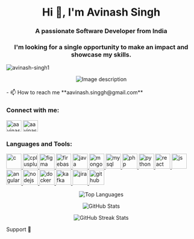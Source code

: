 <h1 align="center">Hi 👋, I'm Avinash Singh</h1>
<h3 align="center">A passionate Software Developer from India</h3>
<h3 align="center">I'm looking for a single opportunity to make an impact and showcase my skills.</h3>

<p align="left"> <img src="https://komarev.com/ghpvc/?username=avinash-singh1&label=Profile%20views&color=0e75b6&style=flat" alt="avinash-singh1" /> </p>

<div style="display: flex; justify-content: center;">
  <img src="https://github.com/user-attachments/assets/8077c00d-df5d-4f73-9782-7d01c06370cc" alt="Image description" />
</div>


<br>
- 📫 How to reach me **aavinash.singgh@gmail.com**

<h3 align="left">Connect with me:</h3>
<p align="left">
<a href="https://twitter.com/aavinashsinggh" target="blank"><img align="center" src="https://encrypted-tbn0.gstatic.com/images?q=tbn:ANd9GcQCwa9CGpbMF_BPbtkKp8qIik76xM0MmjSyFA&usqp=CAU" alt="aavinashsinggh" height="30" width="40" /></a>
<a href="https://instagram.com/avinash.singgh" target="blank"><img align="center" src="https://upload.wikimedia.org/wikipedia/commons/thumb/e/e7/Instagram_logo_2016.svg/2048px-Instagram_logo_2016.svg.png"   alt="aavinash.singgh" height="30" width="40" /></a>
</p>

<h3 align="left">Languages and Tools:</h3>
<p align="left"> 
<a href="https://www.cprogramming.com/" target="_blank" rel="noreferrer"> 
    <img src="https://i.pinimg.com/originals/6e/46/e7/6e46e7dbe2bb73dacc055e5dbd85c3ad.png" alt="c" width="40" height="40"/> 
</a> 
<a href="https://www.w3schools.com/cpp/" target="_blank" rel="noreferrer"> 
    <img src="https://upload.wikimedia.org/wikipedia/commons/thumb/1/18/ISO_C%2B%2B_Logo.svg/640px-ISO_C%2B%2B_Logo.svg.png" alt="cplusplus" width="40" height="40"/> 
</a> 
<a href="https://www.figma.com/" target="_blank" rel="noreferrer"> 
    <img src="https://www.vectorlogo.zone/logos/figma/figma-icon.svg" alt="figma" width="40" height="40"/> 
</a> 
<a href="https://firebase.google.com/" target="_blank" rel="noreferrer"> 
    <img src="https://www.vectorlogo.zone/logos/firebase/firebase-icon.svg" alt="firebase" width="40" height="40"/> 
</a> 
<a href="https://www.java.com" target="_blank" rel="noreferrer"> 
    <img src="https://1000logos.net/wp-content/uploads/2020/09/Java-Logo.png" alt="java" width="40" height="40"/> 
</a> 
<a href="https://www.mongodb.com/" target="_blank" rel="noreferrer"> 
    <img src="https://static.javatpoint.com/mongodb/images/mongodb-tutorial.jpg" alt="mongodb" width="40" height="40"/> 
</a> 
<a href="https://www.mysql.com/" target="_blank" rel="noreferrer"> 
    <img src="https://styles.redditmedia.com/t5_2qm6k/styles/communityIcon_dhjr6guc03x51.png" alt="mysql" width="40" height="40"/> 
</a> 
<a href="https://www.php.net" target="_blank" rel="noreferrer"> 
    <img src="https://upload.wikimedia.org/wikipedia/commons/thumb/2/27/PHP-logo.svg/1200px-PHP-logo.svg.png" alt="php" width="40" height="40"/> 
</a> 
<a href="https://www.python.org" target="_blank" rel="noreferrer"> 
    <img src="https://upload.wikimedia.org/wikipedia/commons/thumb/c/c3/Python-logo-notext.svg/935px-Python-logo-notext.svg.png" alt="python" width="40" height="40"/> 
</a> 
<a href="https://reactjs.org/" target="_blank" rel="noreferrer"> 
    <img src="https://upload.wikimedia.org/wikipedia/commons/thumb/a/a7/React-icon.svg/1200px-React-icon.svg.png" alt="react" width="40" height="40"/> 
</a>  
<a href="https://www.javascript.com/" target="_blank" rel="noreferrer"> 
    <img src="https://1000logos.net/wp-content/uploads/2020/09/JavaScript-Logo.png" alt="js" width="40" height="40"/> 
</a>
<a href="https://angular.io/" target="_blank" rel="noreferrer"> 
    <img src="https://angular.io/assets/images/logos/angular/angular.svg" alt="angular" width="40" height="40"/> 
</a>
<a href="https://nodejs.org/" target="_blank" rel="noreferrer"> 
    <img src="https://upload.wikimedia.org/wikipedia/commons/d/d9/Node.js_logo.svg" alt="nodejs" width="40" height="40"/> 
</a>
<a href="https://www.docker.com/" target="_blank" rel="noreferrer"> 
    <img src="https://www.vectorlogo.zone/logos/docker/docker-icon.svg" alt="docker" width="40" height="40"/> 
</a>
<a href="https://kafka.apache.org/" target="_blank" rel="noreferrer"> 
    <img src="https://www.vectorlogo.zone/logos/apache_kafka/apache_kafka-icon.svg" alt="kafka" width="40" height="40"/> 
</a>
<a href="https://www.atlassian.com/software/jira" target="_blank" rel="noreferrer"> 
    <img src="https://www.vectorlogo.zone/logos/atlassian_jira/atlassian_jira-icon.svg" alt="jira" width="40" height="40"/> 
</a>
<a href="https://github.com/" target="_blank" rel="noreferrer"> 
    <img src="https://upload.wikimedia.org/wikipedia/commons/9/91/Octicons-mark-github.svg" alt="github" width="40" height="40"/> 
</a>
</p>

<p align="center">
  <img src="https://github-readme-stats.vercel.app/api/top-langs?username=avinash-singh1&show_icons=true&locale=en&layout=compact" alt="Top Languages" />
</p>

<p align="center">
  <img src="https://github-readme-stats.vercel.app/api?username=avinash-singh1&show_icons=true&locale=en" alt="GitHub Stats" />
</p>

<p align="center">
  <img src="https://github-readme-streak-stats.herokuapp.com/?user=avinash-singh1&" alt="GitHub Streak Stats" />
</p>

Support 🙏
